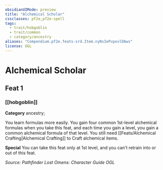 ```yaml
---
obsidianUIMode: preview
title: "Alchemical Scholar"
cssclasses: pf2e,pf2e-spell
tags:
  - trait/hobgoblin
  - trait/common
  - category/ancestry
aliases: "Compendium.pf2e.feats-srd.Item.nyNsIePvpovlDAws"
license: OGL
---
```

# Alchemical Scholar
## Feat 1
### [[hobgoblin]]

**Category** ancestry; 




You learn formulas more easily. You gain four common 1st-level alchemical formulas when you take this feat, and each time you gain a level, you gain a common alchemical formula of that level. You still need [[Feats/Alchemical Crafting|Alchemical Crafting]] to Craft alchemical items.

**Special** You can take this feat only at 1st level, and you can't retrain into or out of this feat.

*Source: Pathfinder Lost Omens: Character Guide*
*OGL*